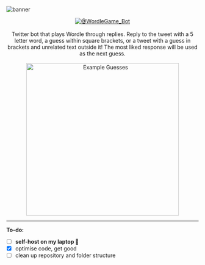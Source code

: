 ![banner](https://i.imgur.com/cMUWECu.png)

<div align="center">
      <a href="https://twitter.com/wordlegame_bot">
            <img src="https://img.shields.io/badge/Twitter-%40WordleGame__Bot-blue" alt="@WordleGame_Bot">
      </a>
      <br>
      <br>
      Twitter bot that plays Wordle through replies. Reply to the tweet with a 5 letter word, a guess within square brackets, or a tweet with a guess in brackets and unrelated text outside it! The most liked response will be used as the next guess.
      <br>
      <br>
      <img src="https://pbs.twimg.com/media/FOy0crtX0AEnjDb?format=jpg&name=medium" alt="Example Guesses" width="400">
</div>



***

**To-do:**
 - [ ] **self-host on my laptop 🚨**
 - [x] optimise code, get good
 - [ ] clean up repository and folder structure
